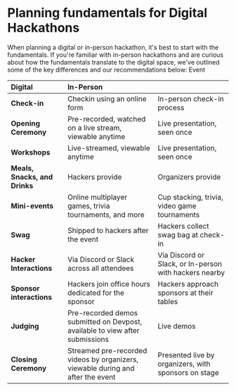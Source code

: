 # Planning fundamentals for Digital Hackathons

When planning a digital or in-person hackathon, it's best to start with the fundamentals. If you're familiar with in-person hackathons and are curious about how the fundamentals translate to the digital space, we've outlined some of the key differences and our recommendations below: Event

| **Digital** | **In-Person** |  |
| :--- | :--- | :--- |
| **Check-in** | Checkin using an online form | In-person check-in process |
| **Opening Ceremony** | Pre-recorded, watched on a live stream, viewable anytime | Live presentation, seen once |
| **Workshops** | Live-streamed, viewable anytime | Live presentation, seen once |
| **Meals, Snacks, and Drinks** | Hackers provide | Organizers provide |
| **Mini-events** | Online multiplayer games, trivia tournaments, and more | Cup stacking, trivia, video game tournaments |
| **Swag** | Shipped to hackers after the event | Hackers collect swag bag at check-in |
| **Hacker Interactions** | Via Discord or Slack across all attendees | Via Discord or Slack, or In-person with hackers nearby |
| **Sponsor interactions** | Hackers join office hours dedicated for the sponsor | Hackers approach sponsors at their tables |
| **Judging** | Pre-recorded demos submitted on Devpost, available to view after submissions | Live demos |
| **Closing Ceremony** | Streamed pre-recorded videos by organizers, viewable during and after the event | Presented live by organizers, with sponsors on stage |





